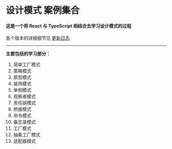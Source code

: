 # 设计模式 案例集合

#### 这是一个将 React 与 TypeScript 相结合去学习设计模式的过程

各个版本的详细细节见 [更新日志](./CHANGELOG.md)

---

**主要包括的学习部分：**

 1. 简单工厂模式
 2. 策略模式
 3. 原型模式
 4. 装饰模式
 5. 单例模式
 6. 观察者模式
 7. 责任链模式
 8. 桥接模式
 9. 命令模式
 10. 备忘录模式
 11. 工厂模式
 12. 抽象工厂模式
 13. 适配器模式
